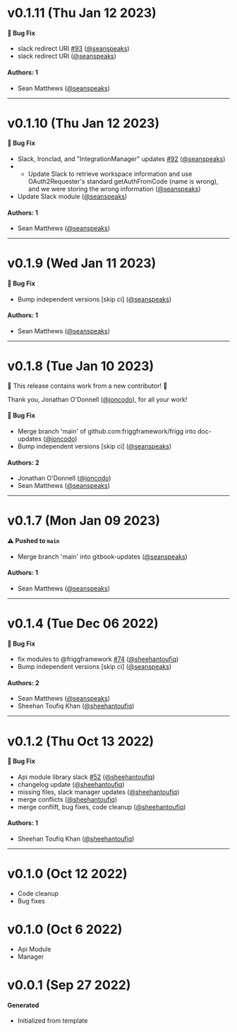 # v0.1.11 (Thu Jan 12 2023)

#### 🐛 Bug Fix

- slack redirect URI [#93](https://github.com/friggframework/frigg/pull/93) ([@seanspeaks](https://github.com/seanspeaks))
- slack redirect URI ([@seanspeaks](https://github.com/seanspeaks))

#### Authors: 1

- Sean Matthews ([@seanspeaks](https://github.com/seanspeaks))

---

# v0.1.10 (Thu Jan 12 2023)

#### 🐛 Bug Fix

- Slack, Ironclad, and "IntegrationManager" updates [#92](https://github.com/friggframework/frigg/pull/92) ([@seanspeaks](https://github.com/seanspeaks))
- - Update Slack to retrieve workspace information and use OAuth2Requester's standard getAuthFromCode (name is wrong), and we were storing the wrong information ([@seanspeaks](https://github.com/seanspeaks))
- Update Slack module ([@seanspeaks](https://github.com/seanspeaks))

#### Authors: 1

- Sean Matthews ([@seanspeaks](https://github.com/seanspeaks))

---

# v0.1.9 (Wed Jan 11 2023)

#### 🐛 Bug Fix

- Bump independent versions \[skip ci\] ([@seanspeaks](https://github.com/seanspeaks))

#### Authors: 1

- Sean Matthews ([@seanspeaks](https://github.com/seanspeaks))

---

# v0.1.8 (Tue Jan 10 2023)

:tada: This release contains work from a new contributor! :tada:

Thank you, Jonathan O'Donnell ([@joncodo](https://github.com/joncodo)), for all your work!

#### 🐛 Bug Fix

- Merge branch 'main' of github.com:friggframework/frigg into doc-updates ([@joncodo](https://github.com/joncodo))
- Bump independent versions \[skip ci\] ([@seanspeaks](https://github.com/seanspeaks))

#### Authors: 2

- Jonathan O'Donnell ([@joncodo](https://github.com/joncodo))
- Sean Matthews ([@seanspeaks](https://github.com/seanspeaks))

---

# v0.1.7 (Mon Jan 09 2023)

#### ⚠️ Pushed to `main`

- Merge branch 'main' into gitbook-updates ([@seanspeaks](https://github.com/seanspeaks))

#### Authors: 1

- Sean Matthews ([@seanspeaks](https://github.com/seanspeaks))

---

# v0.1.4 (Tue Dec 06 2022)

#### 🐛 Bug Fix

- fix modules to @friggframework [#74](https://github.com/friggframework/frigg/pull/74) ([@sheehantoufiq](https://github.com/sheehantoufiq))
- Bump independent versions \[skip ci\] ([@seanspeaks](https://github.com/seanspeaks))

#### Authors: 2

- Sean Matthews ([@seanspeaks](https://github.com/seanspeaks))
- Sheehan Toufiq Khan ([@sheehantoufiq](https://github.com/sheehantoufiq))

---

# v0.1.2 (Thu Oct 13 2022)

#### 🐛 Bug Fix

- Api module library slack [#52](https://github.com/friggframework/frigg/pull/52) ([@sheehantoufiq](https://github.com/sheehantoufiq))
- changelog update ([@sheehantoufiq](https://github.com/sheehantoufiq))
- missing files, slack manager updates ([@sheehantoufiq](https://github.com/sheehantoufiq))
- merge conflicts ([@sheehantoufiq](https://github.com/sheehantoufiq))
- merge conflift, bug fixes, code cleanup ([@sheehantoufiq](https://github.com/sheehantoufiq))

#### Authors: 1

- Sheehan Toufiq Khan ([@sheehantoufiq](https://github.com/sheehantoufiq))

---

# v0.1.0 (Oct 12 2022)

- Code cleanup
- Bug fixes


# v0.1.0 (Oct 6 2022)

- Api Module
- Manager


# v0.0.1 (Sep 27 2022)

#### Generated
- Initialized from template
